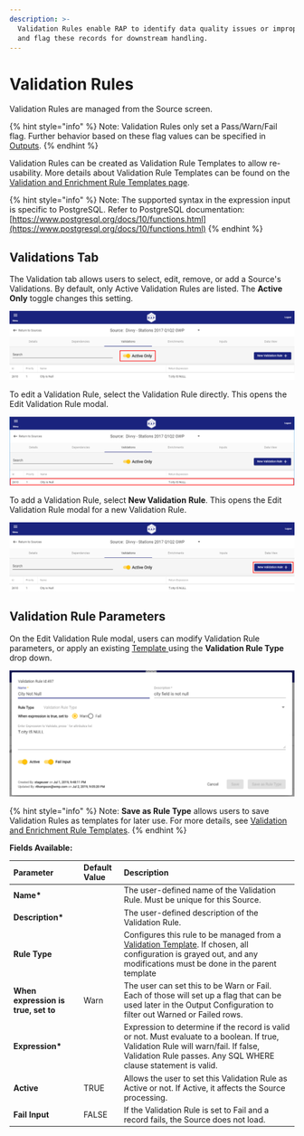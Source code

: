 ```yaml
---
description: >-
  Validation Rules enable RAP to identify data quality issues or improper logic
  and flag these records for downstream handling.
---
```


# Validation Rules

Validation Rules are managed from the Source screen. 

{% hint style="info" %}
Note: Validation Rules only set a Pass/Warn/Fail flag. Further behavior based on these flag values can be specified in [Outputs](../output-configuration/).
{% endhint %}

Validation Rules can be created as Validation Rule Templates to allow re-usability. More details about Validation Rule Templates can be found on the [Validation and Enrichment Rule Templates page](../validation-and-enrichment-rule-templates.md).

{% hint style="info" %}
Note: The supported syntax in the expression input is specific to PostgreSQL. Refer to PostgreSQL documentation: [https://www.postgresql.org/docs/10/functions.html](https://www.postgresql.org/docs/10/functions.html)
{% endhint %}

## Validations Tab

The Validation tab allows users to select, edit, remove, or add a Source's Validations. By default, only Active Validation Rules are listed. The **Active Only** toggle changes this setting.

![Source Validations - Active Only](../../.gitbook/assets/image%20%28177%29.png)

To edit a Validation Rule, select the Validation Rule directly. This opens the Edit Validation Rule modal.

![Source Validations - Select a Validation to Edit ](../../.gitbook/assets/image%20%28222%29.png)

To add a Validation Rule, select **New Validation** **Rule**. This opens the Edit Validation Rule modal for a new Validation Rule.

![Source Validations - New Validation Rule](../../.gitbook/assets/image%20%2888%29.png)

## Validation Rule Parameters

On the Edit Validation Rule modal, users can modify Validation Rule parameters, or apply an existing [Template ](../validation-and-enrichment-rule-templates.md)using the **Validation Rule Type** drop down.

![Edit Validation Rule](../../.gitbook/assets/image%20%2860%29.png)

{% hint style="info" %}
Note: **Save as Rule Type** allows users to save Validation Rules as templates for later use. For more details, see [Validation and Enrichment Rule Templates](../validation-and-enrichment-rule-templates.md).
{% endhint %}

**Fields Available:**

| Parameter | Default Value | Description |
| :--- | :--- | :--- |
| **Name\*** |  | The user-defined name of the Validation Rule. Must be unique for this Source. |
| **Description\*** |  | The user-defined description of the Validation Rule. |
| **Rule Type** |  | Configures this rule to be managed from a [Validation Template](../validation-and-enrichment-rule-templates.md). If chosen, all configuration is grayed out, and any modifications must be done in the parent template |
| **When expression is true, set to** | Warn | The user can set this to be Warn or Fail. Each of those will set up a flag that can be used later in the Output Configuration to filter out Warned or Failed rows. |
| **Expression\*** |  | Expression to determine if the record is valid or not. Must evaluate to a boolean. If true, Validation Rule will warn/fail. If false, Validation Rule passes. Any SQL WHERE clause statement is valid. |
| **Active** | TRUE | Allows the user to set this Validation Rule as Active or not. If Active, it affects the Source processing. |
| **Fail Input** | FALSE | If the Validation Rule is set to Fail and a record fails, the Source does not load. |

